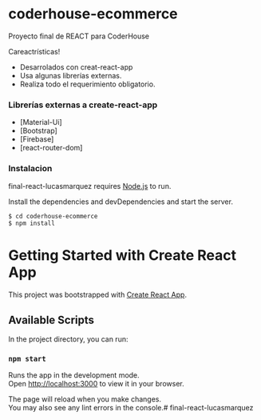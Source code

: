 # coderhouse-ecommerce
Proyecto final de REACT para CoderHouse

Careactrísticas!

  - Desarrolados con creat-react-app
  - Usa algunas librerías externas.
  - Realiza todo el requerimiento obligatorio.


### Librerías externas a create-react-app

* [Material-Ui]
* [Bootstrap] 
* [Firebase]
* [react-router-dom]

### Instalacion

final-react-lucasmarquez requires [Node.js](https://nodejs.org/) to run.

Install the dependencies and devDependencies and start the server.

```sh
$ cd coderhouse-ecommerce
$ npm install
```

# Getting Started with Create React App

This project was bootstrapped with [Create React App](https://github.com/facebook/create-react-app).

## Available Scripts

In the project directory, you can run:

### `npm start`

Runs the app in the development mode.\
Open [http://localhost:3000](http://localhost:3000) to view it in your browser.

The page will reload when you make changes.\
You may also see any lint errors in the console.# final-react-lucasmarquez
